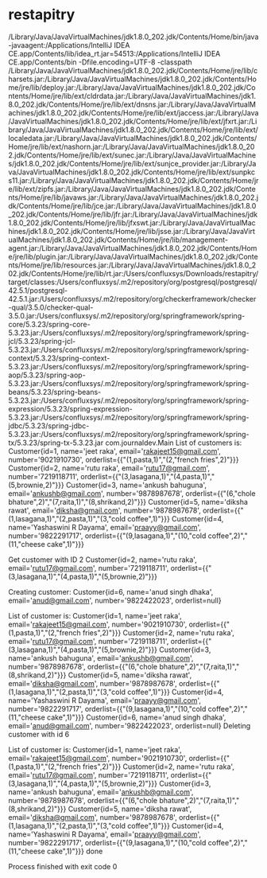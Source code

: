 # restapitry

/Library/Java/JavaVirtualMachines/jdk1.8.0_202.jdk/Contents/Home/bin/java -javaagent:/Applications/IntelliJ IDEA CE.app/Contents/lib/idea_rt.jar=54513:/Applications/IntelliJ IDEA CE.app/Contents/bin -Dfile.encoding=UTF-8 -classpath /Library/Java/JavaVirtualMachines/jdk1.8.0_202.jdk/Contents/Home/jre/lib/charsets.jar:/Library/Java/JavaVirtualMachines/jdk1.8.0_202.jdk/Contents/Home/jre/lib/deploy.jar:/Library/Java/JavaVirtualMachines/jdk1.8.0_202.jdk/Contents/Home/jre/lib/ext/cldrdata.jar:/Library/Java/JavaVirtualMachines/jdk1.8.0_202.jdk/Contents/Home/jre/lib/ext/dnsns.jar:/Library/Java/JavaVirtualMachines/jdk1.8.0_202.jdk/Contents/Home/jre/lib/ext/jaccess.jar:/Library/Java/JavaVirtualMachines/jdk1.8.0_202.jdk/Contents/Home/jre/lib/ext/jfxrt.jar:/Library/Java/JavaVirtualMachines/jdk1.8.0_202.jdk/Contents/Home/jre/lib/ext/localedata.jar:/Library/Java/JavaVirtualMachines/jdk1.8.0_202.jdk/Contents/Home/jre/lib/ext/nashorn.jar:/Library/Java/JavaVirtualMachines/jdk1.8.0_202.jdk/Contents/Home/jre/lib/ext/sunec.jar:/Library/Java/JavaVirtualMachines/jdk1.8.0_202.jdk/Contents/Home/jre/lib/ext/sunjce_provider.jar:/Library/Java/JavaVirtualMachines/jdk1.8.0_202.jdk/Contents/Home/jre/lib/ext/sunpkcs11.jar:/Library/Java/JavaVirtualMachines/jdk1.8.0_202.jdk/Contents/Home/jre/lib/ext/zipfs.jar:/Library/Java/JavaVirtualMachines/jdk1.8.0_202.jdk/Contents/Home/jre/lib/javaws.jar:/Library/Java/JavaVirtualMachines/jdk1.8.0_202.jdk/Contents/Home/jre/lib/jce.jar:/Library/Java/JavaVirtualMachines/jdk1.8.0_202.jdk/Contents/Home/jre/lib/jfr.jar:/Library/Java/JavaVirtualMachines/jdk1.8.0_202.jdk/Contents/Home/jre/lib/jfxswt.jar:/Library/Java/JavaVirtualMachines/jdk1.8.0_202.jdk/Contents/Home/jre/lib/jsse.jar:/Library/Java/JavaVirtualMachines/jdk1.8.0_202.jdk/Contents/Home/jre/lib/management-agent.jar:/Library/Java/JavaVirtualMachines/jdk1.8.0_202.jdk/Contents/Home/jre/lib/plugin.jar:/Library/Java/JavaVirtualMachines/jdk1.8.0_202.jdk/Contents/Home/jre/lib/resources.jar:/Library/Java/JavaVirtualMachines/jdk1.8.0_202.jdk/Contents/Home/jre/lib/rt.jar:/Users/confluxsys/Downloads/restapitry/target/classes:/Users/confluxsys/.m2/repository/org/postgresql/postgresql/42.5.1/postgresql-42.5.1.jar:/Users/confluxsys/.m2/repository/org/checkerframework/checker-qual/3.5.0/checker-qual-3.5.0.jar:/Users/confluxsys/.m2/repository/org/springframework/spring-core/5.3.23/spring-core-5.3.23.jar:/Users/confluxsys/.m2/repository/org/springframework/spring-jcl/5.3.23/spring-jcl-5.3.23.jar:/Users/confluxsys/.m2/repository/org/springframework/spring-context/5.3.23/spring-context-5.3.23.jar:/Users/confluxsys/.m2/repository/org/springframework/spring-aop/5.3.23/spring-aop-5.3.23.jar:/Users/confluxsys/.m2/repository/org/springframework/spring-beans/5.3.23/spring-beans-5.3.23.jar:/Users/confluxsys/.m2/repository/org/springframework/spring-expression/5.3.23/spring-expression-5.3.23.jar:/Users/confluxsys/.m2/repository/org/springframework/spring-jdbc/5.3.23/spring-jdbc-5.3.23.jar:/Users/confluxsys/.m2/repository/org/springframework/spring-tx/5.3.23/spring-tx-5.3.23.jar com.journaldev.Main
List of customers is:
Customer{id=1, name='jeet raka', email='rakajeet15@gmail.com', number='9021910730', orderlist={{"(1,pasta,1)","(2,\"french fries\",2)"}}}
Customer{id=2, name='rutu raka', email='rutu17@gmail.com', number='7219118711', orderlist={{"(3,lasagana,1)","(4,pasta,1)","(5,brownie,2)"}}}
Customer{id=3, name='ankush bahuguna', email='ankushb@gmail.com', number='9878987678', orderlist={{"(6,\"chole bhature\",2)","(7,raita,1)","(8,shrikand,2)"}}}
Customer{id=5, name='diksha rawat', email='diksha@gmail.com', number='9878987678', orderlist={{"(1,lasagana,1)","(2,pasta,1)","(3,\"cold coffee\",1)"}}}
Customer{id=4, name='Yashaswini R Dayama', email='praayy@gmail.com', number='9822291717', orderlist={{"(9,lasagana,1)","(10,\"cold coffee\",2)","(11,\"cheese cake\",1)"}}}

Get customer with ID 2
Customer{id=2, name='rutu raka', email='rutu17@gmail.com', number='7219118711', orderlist={{"(3,lasagana,1)","(4,pasta,1)","(5,brownie,2)"}}}

Creating customer: 
Customer{id=6, name='anud singh dhaka', email='anud@gmail.com', number='9822422023', orderlist=null}

List of customer is:
Customer{id=1, name='jeet raka', email='rakajeet15@gmail.com', number='9021910730', orderlist={{"(1,pasta,1)","(2,\"french fries\",2)"}}}
Customer{id=2, name='rutu raka', email='rutu17@gmail.com', number='7219118711', orderlist={{"(3,lasagana,1)","(4,pasta,1)","(5,brownie,2)"}}}
Customer{id=3, name='ankush bahuguna', email='ankushb@gmail.com', number='9878987678', orderlist={{"(6,\"chole bhature\",2)","(7,raita,1)","(8,shrikand,2)"}}}
Customer{id=5, name='diksha rawat', email='diksha@gmail.com', number='9878987678', orderlist={{"(1,lasagana,1)","(2,pasta,1)","(3,\"cold coffee\",1)"}}}
Customer{id=4, name='Yashaswini R Dayama', email='praayy@gmail.com', number='9822291717', orderlist={{"(9,lasagana,1)","(10,\"cold coffee\",2)","(11,\"cheese cake\",1)"}}}
Customer{id=6, name='anud singh dhaka', email='anud@gmail.com', number='9822422023', orderlist=null}
Deleting customer with id 6

List of customer is:
Customer{id=1, name='jeet raka', email='rakajeet15@gmail.com', number='9021910730', orderlist={{"(1,pasta,1)","(2,\"french fries\",2)"}}}
Customer{id=2, name='rutu raka', email='rutu17@gmail.com', number='7219118711', orderlist={{"(3,lasagana,1)","(4,pasta,1)","(5,brownie,2)"}}}
Customer{id=3, name='ankush bahuguna', email='ankushb@gmail.com', number='9878987678', orderlist={{"(6,\"chole bhature\",2)","(7,raita,1)","(8,shrikand,2)"}}}
Customer{id=5, name='diksha rawat', email='diksha@gmail.com', number='9878987678', orderlist={{"(1,lasagana,1)","(2,pasta,1)","(3,\"cold coffee\",1)"}}}
Customer{id=4, name='Yashaswini R Dayama', email='praayy@gmail.com', number='9822291717', orderlist={{"(9,lasagana,1)","(10,\"cold coffee\",2)","(11,\"cheese cake\",1)"}}}
done

Process finished with exit code 0
